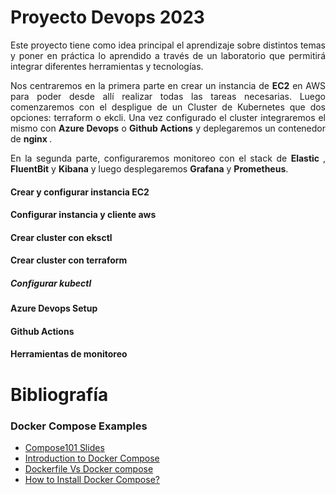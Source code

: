 # Proyecto Devops 2023

<div style='text-align: justify;'>
Este proyecto tiene como idea principal el aprendizaje sobre distintos temas y poner en práctica lo aprendido a través de un laboratorio que permitirá integrar diferentes herramientas y tecnologías.

Nos centraremos en la primera parte en crear un instancia de <b>EC2</b> en AWS para poder desde allí realizar todas las tareas necesarias. 
Luego comenzaremos con el despligue de un Cluster de Kubernetes que dos opciones:
terraform o ekcli. Una vez configurado el cluster integraremos el mismo con <b>Azure Devops</b> o <b>Github Actions</b> y deplegaremos un contenedor de <b> nginx </b>. 

En la segunda parte, configuraremos monitoreo con el stack de <b> Elastic </b>, <b>FluentBit</b> y <b>Kibana</b> y luego desplegaremos <b>Grafana</b> y <b>Prometheus</b>.
</div>



#### Crear y configurar instancia EC2

#### Configurar instancia y cliente aws

#### Crear cluster con eksctl

#### Crear cluster con terraform

##### Configurar kubectl

#### Azure Devops Setup

#### Github Actions

#### Herramientas de monitoreo


# Bibliografía

### Docker Compose Examples

- [Compose101 Slides](https://www.slideshare.net/ajeetraina/introduction-to-docker-compose-docker-intermediate-workshop)
- [Introduction to Docker Compose](http://dockerlabs.collabnix.com/intermediate/docker-compose/)
- [Dockerfile Vs Docker compose ](http://dockerlabs.collabnix.com/intermediate/workshop/DockerCompose/Difference_between_dockerfile_and_docker_compose.html)
- [How to Install Docker Compose? ](http://dockerlabs.collabnix.com/intermediate/workshop/DockerCompose/How_to_Install_Docker_Compose.html)
